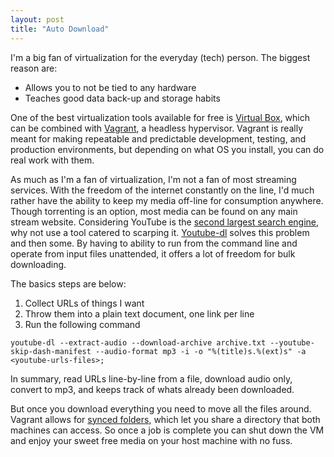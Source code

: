 ```yaml
---
layout: post
title: "Auto Download"
---
```


I'm a big fan of virtualization for the everyday (tech) person. The biggest reason are:

* Allows you to not be tied to any hardware
* Teaches good data back-up and storage habits

One of the best virtualization tools available for free is [Virtual Box](https://www.virtualbox.org), which can be combined with [Vagrant](https://www.vagrantup.com), a headless hypervisor. Vagrant is really meant for making repeatable and predictable development, testing, and production environments, but depending on what OS you install, you can do real work with them.

As much as I'm a fan of virtualization, I'm not a fan of most streaming services. With the freedom of the internet constantly on the line, I'd much rather have the ability to keep my media off-line for consumption anywhere. Though torrenting is an option, most media can be found on any main stream website. Considering YouTube is the [second largest search engine](https://www.mushroomnetworks.com/infographics/youtube---the-2nd-largest-search-engine-infographic/), why not use a tool catered to scarping it. [Youtube-dl](https://youtube-dl.org) solves this problem and then some. By having to ability to run from the command line and operate from input files unattended, it offers a lot of freedom for bulk downloading.

The basics steps are below:
1. Collect URLs of things I want
2. Throw them into a plain text document, one link per line
3. Run the following command

```
youtube-dl --extract-audio --download-archive archive.txt --youtube-skip-dash-manifest --audio-format mp3 -i -o "%(title)s.%(ext)s" -a <youtube-urls-files>;
```

In summary, read URLs line-by-line from a file, download audio only, convert to mp3, and keeps track of whats already been downloaded.

But once you download everything you need to move all the files around. Vagrant allows for [synced folders](https://www.vagrantup.com/docs/synced-folders/basic_usage.html), which let you share a directory that both machines can access. So once a job is complete you can shut down the VM and enjoy your sweet free media on your host machine with no fuss.